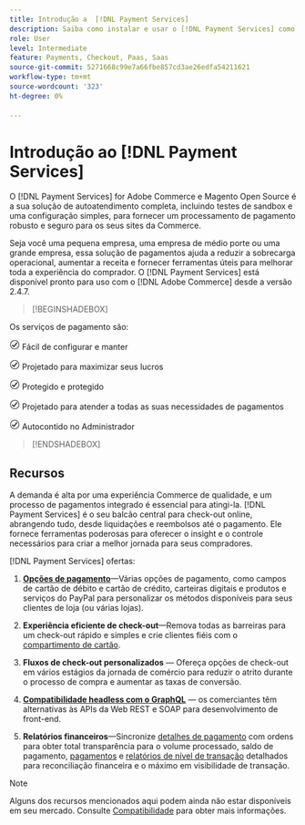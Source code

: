 ```yaml
---
title: Introdução a  [!DNL Payment Services]
description: Saiba como instalar e usar o [!DNL Payment Services] como uma solução de processamento de pagamento pronta para uso, robusta e segura para seus [!DNL Adobe Commerce] e [!DNL Magento Open Source] sites.
role: User
level: Intermediate
feature: Payments, Checkout, Paas, Saas
source-git-commit: 5271668c99e7a66fbe857cd3ae26edfa54211621
workflow-type: tm+mt
source-wordcount: '323'
ht-degree: 0%

---
```



# Introdução ao [!DNL Payment Services]

O [!DNL Payment Services] for Adobe Commerce e Magento Open Source é a sua solução de autoatendimento completa, incluindo testes de sandbox e uma configuração simples, para fornecer um processamento de pagamento robusto e seguro para os seus sites da Commerce.

Seja você uma pequena empresa, uma empresa de médio porte ou uma grande empresa, essa solução de pagamentos ajuda a reduzir a sobrecarga operacional, aumentar a receita e fornecer ferramentas úteis para melhorar toda a experiência do comprador. O [!DNL Payment Services] está disponível pronto para uso com o [!DNL Adobe Commerce] desde a versão 2.4.7.

>[!BEGINSHADEBOX]

Os serviços de pagamento são:

![verificar](assets/icon-check.png) Fácil de configurar e manter

![check](assets/icon-check.png) Projetado para maximizar seus lucros

![verificar](assets/icon-check.png) Protegido e protegido

![cheque](assets/icon-check.png) Projetado para atender a todas as suas necessidades de pagamentos

![verificação](assets/icon-check.png) Autocontido no Administrador

>[!ENDSHADEBOX]

## Recursos

A demanda é alta por uma experiência Commerce de qualidade, e um processo de pagamentos integrado é essencial para atingi-la. [!DNL Payment Services] é o seu balcão central para check-out online, abrangendo tudo, desde liquidações e reembolsos até o pagamento. Ele fornece ferramentas poderosas para oferecer o insight e o controle necessários para criar a melhor jornada para seus compradores.

[!DNL Payment Services] ofertas:

1. **[Opções de pagamento](payments-options.md)**—Várias opções de pagamento, como campos de cartão de débito e cartão de crédito, carteiras digitais e produtos e serviços do PayPal para personalizar os métodos disponíveis para seus clientes de loja (ou várias lojas).

1. **Experiência eficiente de check-out**—Remova todas as barreiras para um check-out rápido e simples e crie clientes fiéis com o [compartimento de cartão](vaulting.md).

1. **Fluxos de check-out personalizados** — Ofereça opções de check-out em vários estágios da jornada de comércio para reduzir o atrito durante o processo de compra e aumentar as taxas de conversão.

1. **[Compatibilidade headless com o GraphQL](https://developer.adobe.com/commerce/webapi/graphql/payment-services/)** — os comerciantes têm alternativas às APIs da Web REST e SOAP para desenvolvimento de front-end.

1. **Relatórios financeiros**—Sincronize [detalhes de pagamento](order-payment-status.md) com ordens para obter total transparência para o volume processado, saldo de pagamento, [pagamentos](payouts.md) e [relatórios de nível de transação](reporting.md) detalhados para reconciliação financeira e o máximo em visibilidade de transação.

>[!NOTE]
>
> Alguns dos recursos mencionados aqui podem ainda não estar disponíveis em seu mercado. Consulte [Compatibilidade](compatibility.md) para obter mais informações.
